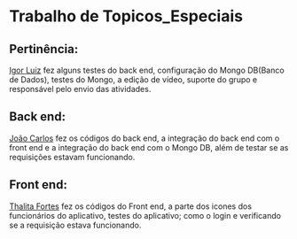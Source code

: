 # Trabalho de Topicos_Especiais

## Pertinência:
[Igor Luiz](https://github.com/igu1nho) fez alguns testes do back end, configuração do Mongo DB(Banco de Dados), testes do Mongo, a edição de vídeo, suporte do grupo e responsável pelo envio das atividades.
## Back end:
[João Carlos](https://github.com/Jcarlos1999) fez os códigos do back end, a integração do back end com o front end e a integração do back end com o Mongo DB, além de testar se as requisições estavam funcionando.
## Front end:
[Thalita Fortes](https://github.com/thalitaDomingos) fez os códigos do Front end, a parte dos icones dos funcionários do aplicativo, testes do aplicativo; como o login e verificando se a requisição estava funcionando.  
